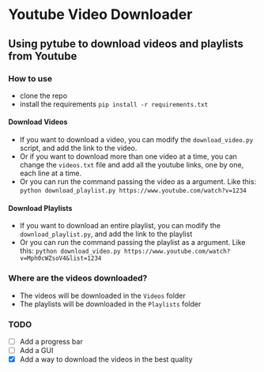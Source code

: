 # Youtube Video Downloader

## Using pytube to download videos and playlists from Youtube


### How to use
- clone the repo
- install the requirements `pip install -r requirements.txt`

#### Download Videos

- If you want to download a video, you can modify the `download_video.py` script, and add the link to the video. 
- Or if you want to download more than one video at a time, you can change the `videos.txt` file and add all the youtube links, one by one, each line at a time.
- Or you can run the command passing the video as a argument. Like this: `python download_playlist.py https://www.youtube.com/watch?v=1234`

#### Download Playlists
- If you want to download an entire playlist, you can modify the `download_playlist.py`, and add the link to the playlist
- Or you can run the command passing the playlist as a argument. Like this: `python download_video.py https://www.youtube.com/watch?v=Mph0cWZsoV4&list=1234`

### Where are the videos downloaded?
- The videos will be downloaded in the `Videos` folder
- The playlists will be downloaded in the `Playlists` folder



### TODO
- [ ] Add a progress bar
- [ ] Add a GUI
- [X] Add a way to download the videos in the best quality